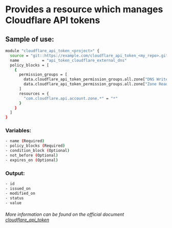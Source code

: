 # Provides a resource which manages Cloudflare API tokens

## Sample of use:

```bash
module "cloudflare_api_token_<project>" {
  source = "git::https://example.com/cloudflare_api_token_<my_repo>.git"
  name          = "api_token_cloudflare_external_dns"
  policy_blocks = [
    {
      permission_groups = [
        data.cloudflare_api_token_permission_groups.all.zone["DNS Write"],
        data.cloudflare_api_token_permission_groups.all.zone["Zone Read"]
      ]
      resources = {
        "com.cloudflare.api.account.zone.*" = "*"
      }
    }
  ]
}
```

### Variables:

```bash
- name (Required)
- policy_blocks (Required)
- condition_block (Optional)
- not_before (Optional)
- expires_on (Optional)
```

### Output:

```bash
- id
- issued_on
- modified_on
- status
- value
```

###### More information can be found on the official document [cloudflare_api_token](https://registry.terraform.io/providers/cloudflare/cloudflare/latest/docs/resources/api_token)